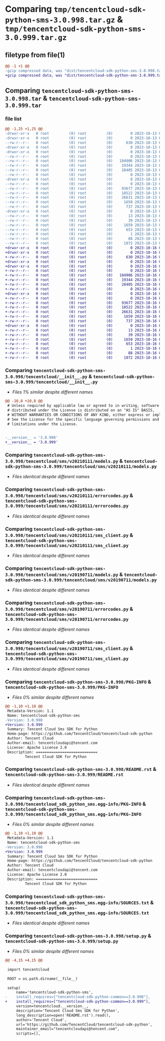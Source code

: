 # Comparing `tmp/tencentcloud-sdk-python-sms-3.0.998.tar.gz` & `tmp/tencentcloud-sdk-python-sms-3.0.999.tar.gz`

## filetype from file(1)

```diff
@@ -1 +1 @@
-gzip compressed data, was "dist/tencentcloud-sdk-python-sms-3.0.998.tar", last modified: Fri Oct 13 00:34:58 2023, max compression
+gzip compressed data, was "dist/tencentcloud-sdk-python-sms-3.0.999.tar", last modified: Mon Oct 16 00:34:10 2023, max compression
```

## Comparing `tencentcloud-sdk-python-sms-3.0.998.tar` & `tencentcloud-sdk-python-sms-3.0.999.tar`

### file list

```diff
@@ -1,25 +1,25 @@
-drwxr-xr-x   0 root         (0) root         (0)        0 2023-10-13 00:34:58.000000 tencentcloud-sdk-python-sms-3.0.998/
-drwxr-xr-x   0 root         (0) root         (0)        0 2023-10-13 00:34:58.000000 tencentcloud-sdk-python-sms-3.0.998/tencentcloud/
--rw-r--r--   0 root         (0) root         (0)      630 2023-10-13 00:34:57.000000 tencentcloud-sdk-python-sms-3.0.998/tencentcloud/__init__.py
-drwxr-xr-x   0 root         (0) root         (0)        0 2023-10-13 00:34:58.000000 tencentcloud-sdk-python-sms-3.0.998/tencentcloud/sms/
-drwxr-xr-x   0 root         (0) root         (0)        0 2023-10-13 00:34:58.000000 tencentcloud-sdk-python-sms-3.0.998/tencentcloud/sms/v20210111/
--rw-r--r--   0 root         (0) root         (0)        0 2023-10-13 00:34:57.000000 tencentcloud-sdk-python-sms-3.0.998/tencentcloud/sms/v20210111/__init__.py
--rw-r--r--   0 root         (0) root         (0)   104906 2023-10-13 00:34:57.000000 tencentcloud-sdk-python-sms-3.0.998/tencentcloud/sms/v20210111/models.py
--rw-r--r--   0 root         (0) root         (0)    19344 2023-10-13 00:34:57.000000 tencentcloud-sdk-python-sms-3.0.998/tencentcloud/sms/v20210111/errorcodes.py
--rw-r--r--   0 root         (0) root         (0)    28405 2023-10-13 00:34:57.000000 tencentcloud-sdk-python-sms-3.0.998/tencentcloud/sms/v20210111/sms_client.py
--rw-r--r--   0 root         (0) root         (0)        0 2023-10-13 00:34:57.000000 tencentcloud-sdk-python-sms-3.0.998/tencentcloud/sms/__init__.py
-drwxr-xr-x   0 root         (0) root         (0)        0 2023-10-13 00:34:58.000000 tencentcloud-sdk-python-sms-3.0.998/tencentcloud/sms/v20190711/
--rw-r--r--   0 root         (0) root         (0)        0 2023-10-13 00:34:57.000000 tencentcloud-sdk-python-sms-3.0.998/tencentcloud/sms/v20190711/__init__.py
--rw-r--r--   0 root         (0) root         (0)    93677 2023-10-13 00:34:57.000000 tencentcloud-sdk-python-sms-3.0.998/tencentcloud/sms/v20190711/models.py
--rw-r--r--   0 root         (0) root         (0)    18522 2023-10-13 00:34:57.000000 tencentcloud-sdk-python-sms-3.0.998/tencentcloud/sms/v20190711/errorcodes.py
--rw-r--r--   0 root         (0) root         (0)    26631 2023-10-13 00:34:57.000000 tencentcloud-sdk-python-sms-3.0.998/tencentcloud/sms/v20190711/sms_client.py
--rw-r--r--   0 root         (0) root         (0)     1659 2023-10-13 00:34:58.000000 tencentcloud-sdk-python-sms-3.0.998/PKG-INFO
--rw-r--r--   0 root         (0) root         (0)      737 2023-10-13 00:34:57.000000 tencentcloud-sdk-python-sms-3.0.998/README.rst
-drwxr-xr-x   0 root         (0) root         (0)        0 2023-10-13 00:34:58.000000 tencentcloud-sdk-python-sms-3.0.998/tencentcloud_sdk_python_sms.egg-info/
--rw-r--r--   0 root         (0) root         (0)       13 2023-10-13 00:34:58.000000 tencentcloud-sdk-python-sms-3.0.998/tencentcloud_sdk_python_sms.egg-info/top_level.txt
--rw-r--r--   0 root         (0) root         (0)       39 2023-10-13 00:34:58.000000 tencentcloud-sdk-python-sms-3.0.998/tencentcloud_sdk_python_sms.egg-info/requires.txt
--rw-r--r--   0 root         (0) root         (0)     1659 2023-10-13 00:34:58.000000 tencentcloud-sdk-python-sms-3.0.998/tencentcloud_sdk_python_sms.egg-info/PKG-INFO
--rw-r--r--   0 root         (0) root         (0)      653 2023-10-13 00:34:58.000000 tencentcloud-sdk-python-sms-3.0.998/tencentcloud_sdk_python_sms.egg-info/SOURCES.txt
--rw-r--r--   0 root         (0) root         (0)        1 2023-10-13 00:34:58.000000 tencentcloud-sdk-python-sms-3.0.998/tencentcloud_sdk_python_sms.egg-info/dependency_links.txt
--rw-r--r--   0 root         (0) root         (0)       88 2023-10-13 00:34:58.000000 tencentcloud-sdk-python-sms-3.0.998/setup.cfg
--rw-r--r--   0 root         (0) root         (0)     1072 2023-10-13 00:34:57.000000 tencentcloud-sdk-python-sms-3.0.998/setup.py
+drwxr-xr-x   0 root         (0) root         (0)        0 2023-10-16 00:34:10.000000 tencentcloud-sdk-python-sms-3.0.999/
+drwxr-xr-x   0 root         (0) root         (0)        0 2023-10-16 00:34:10.000000 tencentcloud-sdk-python-sms-3.0.999/tencentcloud/
+-rw-r--r--   0 root         (0) root         (0)      630 2023-10-16 00:34:10.000000 tencentcloud-sdk-python-sms-3.0.999/tencentcloud/__init__.py
+drwxr-xr-x   0 root         (0) root         (0)        0 2023-10-16 00:34:10.000000 tencentcloud-sdk-python-sms-3.0.999/tencentcloud/sms/
+drwxr-xr-x   0 root         (0) root         (0)        0 2023-10-16 00:34:10.000000 tencentcloud-sdk-python-sms-3.0.999/tencentcloud/sms/v20210111/
+-rw-r--r--   0 root         (0) root         (0)        0 2023-10-16 00:34:10.000000 tencentcloud-sdk-python-sms-3.0.999/tencentcloud/sms/v20210111/__init__.py
+-rw-r--r--   0 root         (0) root         (0)   104906 2023-10-16 00:34:10.000000 tencentcloud-sdk-python-sms-3.0.999/tencentcloud/sms/v20210111/models.py
+-rw-r--r--   0 root         (0) root         (0)    19344 2023-10-16 00:34:10.000000 tencentcloud-sdk-python-sms-3.0.999/tencentcloud/sms/v20210111/errorcodes.py
+-rw-r--r--   0 root         (0) root         (0)    28405 2023-10-16 00:34:10.000000 tencentcloud-sdk-python-sms-3.0.999/tencentcloud/sms/v20210111/sms_client.py
+-rw-r--r--   0 root         (0) root         (0)        0 2023-10-16 00:34:10.000000 tencentcloud-sdk-python-sms-3.0.999/tencentcloud/sms/__init__.py
+drwxr-xr-x   0 root         (0) root         (0)        0 2023-10-16 00:34:10.000000 tencentcloud-sdk-python-sms-3.0.999/tencentcloud/sms/v20190711/
+-rw-r--r--   0 root         (0) root         (0)        0 2023-10-16 00:34:10.000000 tencentcloud-sdk-python-sms-3.0.999/tencentcloud/sms/v20190711/__init__.py
+-rw-r--r--   0 root         (0) root         (0)    93677 2023-10-16 00:34:10.000000 tencentcloud-sdk-python-sms-3.0.999/tencentcloud/sms/v20190711/models.py
+-rw-r--r--   0 root         (0) root         (0)    18522 2023-10-16 00:34:10.000000 tencentcloud-sdk-python-sms-3.0.999/tencentcloud/sms/v20190711/errorcodes.py
+-rw-r--r--   0 root         (0) root         (0)    26631 2023-10-16 00:34:10.000000 tencentcloud-sdk-python-sms-3.0.999/tencentcloud/sms/v20190711/sms_client.py
+-rw-r--r--   0 root         (0) root         (0)     1659 2023-10-16 00:34:10.000000 tencentcloud-sdk-python-sms-3.0.999/PKG-INFO
+-rw-r--r--   0 root         (0) root         (0)      737 2023-10-16 00:34:10.000000 tencentcloud-sdk-python-sms-3.0.999/README.rst
+drwxr-xr-x   0 root         (0) root         (0)        0 2023-10-16 00:34:10.000000 tencentcloud-sdk-python-sms-3.0.999/tencentcloud_sdk_python_sms.egg-info/
+-rw-r--r--   0 root         (0) root         (0)       13 2023-10-16 00:34:10.000000 tencentcloud-sdk-python-sms-3.0.999/tencentcloud_sdk_python_sms.egg-info/top_level.txt
+-rw-r--r--   0 root         (0) root         (0)       39 2023-10-16 00:34:10.000000 tencentcloud-sdk-python-sms-3.0.999/tencentcloud_sdk_python_sms.egg-info/requires.txt
+-rw-r--r--   0 root         (0) root         (0)     1659 2023-10-16 00:34:10.000000 tencentcloud-sdk-python-sms-3.0.999/tencentcloud_sdk_python_sms.egg-info/PKG-INFO
+-rw-r--r--   0 root         (0) root         (0)      653 2023-10-16 00:34:10.000000 tencentcloud-sdk-python-sms-3.0.999/tencentcloud_sdk_python_sms.egg-info/SOURCES.txt
+-rw-r--r--   0 root         (0) root         (0)        1 2023-10-16 00:34:10.000000 tencentcloud-sdk-python-sms-3.0.999/tencentcloud_sdk_python_sms.egg-info/dependency_links.txt
+-rw-r--r--   0 root         (0) root         (0)       88 2023-10-16 00:34:10.000000 tencentcloud-sdk-python-sms-3.0.999/setup.cfg
+-rw-r--r--   0 root         (0) root         (0)     1072 2023-10-16 00:34:10.000000 tencentcloud-sdk-python-sms-3.0.999/setup.py
```

### Comparing `tencentcloud-sdk-python-sms-3.0.998/tencentcloud/__init__.py` & `tencentcloud-sdk-python-sms-3.0.999/tencentcloud/__init__.py`

 * *Files 1% similar despite different names*

```diff
@@ -10,8 +10,8 @@
 # Unless required by applicable law or agreed to in writing, software
 # distributed under the License is distributed on an "AS IS" BASIS,
 # WITHOUT WARRANTIES OR CONDITIONS OF ANY KIND, either express or implied.
 # See the License for the specific language governing permissions and
 # limitations under the License.
 
 
-__version__ = '3.0.998'
+__version__ = '3.0.999'
```

### Comparing `tencentcloud-sdk-python-sms-3.0.998/tencentcloud/sms/v20210111/models.py` & `tencentcloud-sdk-python-sms-3.0.999/tencentcloud/sms/v20210111/models.py`

 * *Files identical despite different names*

### Comparing `tencentcloud-sdk-python-sms-3.0.998/tencentcloud/sms/v20210111/errorcodes.py` & `tencentcloud-sdk-python-sms-3.0.999/tencentcloud/sms/v20210111/errorcodes.py`

 * *Files identical despite different names*

### Comparing `tencentcloud-sdk-python-sms-3.0.998/tencentcloud/sms/v20210111/sms_client.py` & `tencentcloud-sdk-python-sms-3.0.999/tencentcloud/sms/v20210111/sms_client.py`

 * *Files identical despite different names*

### Comparing `tencentcloud-sdk-python-sms-3.0.998/tencentcloud/sms/v20190711/models.py` & `tencentcloud-sdk-python-sms-3.0.999/tencentcloud/sms/v20190711/models.py`

 * *Files identical despite different names*

### Comparing `tencentcloud-sdk-python-sms-3.0.998/tencentcloud/sms/v20190711/errorcodes.py` & `tencentcloud-sdk-python-sms-3.0.999/tencentcloud/sms/v20190711/errorcodes.py`

 * *Files identical despite different names*

### Comparing `tencentcloud-sdk-python-sms-3.0.998/tencentcloud/sms/v20190711/sms_client.py` & `tencentcloud-sdk-python-sms-3.0.999/tencentcloud/sms/v20190711/sms_client.py`

 * *Files identical despite different names*

### Comparing `tencentcloud-sdk-python-sms-3.0.998/PKG-INFO` & `tencentcloud-sdk-python-sms-3.0.999/PKG-INFO`

 * *Files 0% similar despite different names*

```diff
@@ -1,10 +1,10 @@
 Metadata-Version: 1.1
 Name: tencentcloud-sdk-python-sms
-Version: 3.0.998
+Version: 3.0.999
 Summary: Tencent Cloud Sms SDK for Python
 Home-page: https://github.com/TencentCloud/tencentcloud-sdk-python
 Author: Tencent Cloud
 Author-email: tencentcloudapi@tencent.com
 License: Apache License 2.0
 Description: ============================
         Tencent Cloud SDK for Python
```

### Comparing `tencentcloud-sdk-python-sms-3.0.998/README.rst` & `tencentcloud-sdk-python-sms-3.0.999/README.rst`

 * *Files identical despite different names*

### Comparing `tencentcloud-sdk-python-sms-3.0.998/tencentcloud_sdk_python_sms.egg-info/PKG-INFO` & `tencentcloud-sdk-python-sms-3.0.999/tencentcloud_sdk_python_sms.egg-info/PKG-INFO`

 * *Files 0% similar despite different names*

```diff
@@ -1,10 +1,10 @@
 Metadata-Version: 1.1
 Name: tencentcloud-sdk-python-sms
-Version: 3.0.998
+Version: 3.0.999
 Summary: Tencent Cloud Sms SDK for Python
 Home-page: https://github.com/TencentCloud/tencentcloud-sdk-python
 Author: Tencent Cloud
 Author-email: tencentcloudapi@tencent.com
 License: Apache License 2.0
 Description: ============================
         Tencent Cloud SDK for Python
```

### Comparing `tencentcloud-sdk-python-sms-3.0.998/tencentcloud_sdk_python_sms.egg-info/SOURCES.txt` & `tencentcloud-sdk-python-sms-3.0.999/tencentcloud_sdk_python_sms.egg-info/SOURCES.txt`

 * *Files identical despite different names*

### Comparing `tencentcloud-sdk-python-sms-3.0.998/setup.py` & `tencentcloud-sdk-python-sms-3.0.999/setup.py`

 * *Files 0% similar despite different names*

```diff
@@ -4,15 +4,15 @@
 
 import tencentcloud
 
 ROOT = os.path.dirname(__file__)
 
 setup(
     name='tencentcloud-sdk-python-sms',
-    install_requires=["tencentcloud-sdk-python-common==3.0.998"],
+    install_requires=["tencentcloud-sdk-python-common==3.0.999"],
     version=tencentcloud.__version__,
     description='Tencent Cloud Sms SDK for Python',
     long_description=open('README.rst').read(),
     author='Tencent Cloud',
     url='https://github.com/TencentCloud/tencentcloud-sdk-python',
     maintainer_email="tencentcloudapi@tencent.com",
     scripts=[],
```


